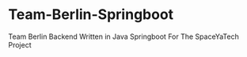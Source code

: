 # Team-Berlin-Springboot
Team Berlin Backend Written in Java Springboot For The SpaceYaTech Project

